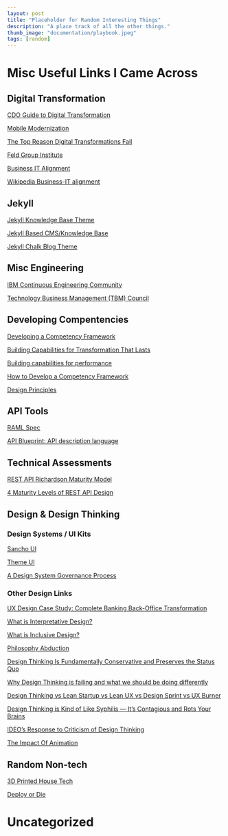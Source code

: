 ```yaml
---
layout: post
title: "Placeholder for Random Interesting Things"
description: "A place track of all the other things."
thumb_image: "documentation/playbook.jpeg"
tags: [random]
---
```


# Misc Useful Links I Came Across

## Digital Transformation

[CDO Guide to Digital Transformation](https://www.ca.com/content/dam/ca/us/files/ebook/the-chief-digital-officers-guide-to-digital-transformation.pdf)

[Mobile Modernization](https://www.progress.com/solutions/mobile-modernization)

[The Top Reason Digital Transformations Fail](https://www.forbes.com/sites/barrylibert/2016/10/27/the-top-reason-digital-transformations-fail/#2397c4fd4cbc)

[Feld Group Institute](https://feldgroupinstitute.com/services/consulting/)

[Business IT Alignment](https://www.toolshero.com/strategy/business-it-alignment/)

[Wikipedia Business-IT alignment](https://en.m.wikipedia.org/wiki/Business-IT_alignment)

## Jekyll

[Jekyll Knowledge Base Theme](https://learn.cloudcannon.com/templates/base/)

[Jekyll Based CMS/Knowledge Base](https://github.com/Wiredcraft/jekyllplus)

[Jekyll Chalk Blog Theme](https://github.com/nielsenramon/chalk)

## Misc Engineering

[IBM Continuous Engineering Community](https://www.ibm.com/developerworks/community/groups/service/html/communitystart?communityUuid=35dfcb99-111b-423a-aaa4-50f3fddae141)

[Technology Business Management (TBM) Council](https://www.tbmcouncil.org)

## Developing Compentencies

[Developing a Competency Framework](https://www.mindtools.com/pages/article/newISS_91.htm)

[Building Capabilities for Transformation That Lasts](https://www.bcg.com/publications/2016/transformation-people-organization-building-capabilities-transformation-that-lasts.aspx)

[Building capabilities for performance](https://www.mckinsey.com/business-functions/organization/our-insights/building-capabilities-for-performance)

[How to Develop a Competency Framework](https://www.lucidchart.com/blog/how-to-develop-a-competency-framework)

[Design Principles](https://principles.design/)

## API Tools

[RAML Spec](https://raml.org/)

[API Blueprint: API description language](https://apiblueprint.org/)

## Technical Assessments

[REST API Richardson Maturity Model](https://martinfowler.com/articles/richardsonMaturityModel.html)

[4 Maturity Levels of REST API Design](https://blog.restcase.com/4-maturity-levels-of-rest-api-design/)

## Design &amp; Design Thinking

### Design Systems / UI Kits

[Sancho UI](https://sancho-ui.com/)

[Theme UI](https://theme-ui.com/customize)

[A Design System Governance Process](https://bradfrost.com/blog/post/a-design-system-governance-process/)

### Other Design Links

[UX Design Case Study: Complete Banking Back-Office Transformation](https://uxplanet.org/ux-design-case-study-complete-banking-back-office-transformation-b00989c5a7da)

[What is Interpretative Design?](https://www.interpretivebydesign.com.au/museum-guide/)

[What is Inclusive Design?](http://www.inclusivedesigntoolkit.com/whatis/whatis.html)

[Philosophy Abduction](https://plato.stanford.edu/entries/abduction/)

[Design Thinking Is Fundamentally Conservative and Preserves the Status Quo](https://hbr.org/2018/09/design-thinking-is-fundamentally-conservative-and-preserves-the-status-quo)

[Why Design Thinking is failing and what we should be doing differently](https://uxdesign.cc/why-design-thinking-is-failing-and-what-we-should-be-doing-differently-c8842f843b44?gi=1501d2f25b8b)

[Design Thinking vs Lean Startup vs Lean UX vs Design Sprint vs UX Burner](https://medium.com/ux-burner/design-thinking-vs-lean-startup-vs-lean-ux-vs-design-sprint-vs-ux-burner-89da64fb3d31)

[Design Thinking is Kind of Like Syphilis — It’s Contagious and Rots Your Brains](https://medium.com/@sts_news/design-thinking-is-kind-of-like-syphilis-its-contagious-and-rots-your-brains-842ed078af29)

[IDEO’s Response to Criticism of Design Thinking](http://michael-roberto.blogspot.com/2018/10/ideos-response-to-criticism-of-design.html)

[The Impact Of Animation](https://www.designbetter.co/animation-handbook/purpose)

## Random Non-tech

[3D Printed House Tech](https://www.iconbuild.com/)

[Deploy or Die](https://www.deployordie.com/)


# Uncategorized


[](https://dev.to/vintharas/polyglot-programming-in-vim-or-how-to-get-a-great-developer-experience-for-any-language-in-vim-14f0)

[](http://www.scsug.org/wp-content/uploads/2018/10/McCarthy-Mining-TCAD-and-WCAD-Public-Record-Data-–-ETL-Guide-to-TCAD-and-WCAD.pdf)

[](https://www.nist.gov/system/files/documents/2017/05/12/doc2017financialmanagementconference-tbm.pdf)

[](https://hai.stanford.edu/sites/g/files/sbiybj10986/f/ai_index_2019_report.pdf)

[](https://www.tbmcouncil.org/learn-tbm/tbm-book)

[](https://news.ycombinator.com/item?id=21712194)

[](https://tinacms.org)

[](https://go.forrester.com/future-of-cx/?utm_source=twitter&utm_medium=ppc&utm_campaign=futureofcx)

[](https://github.com/wiredjs/wired-elements/blob/master/README.md)

[](https://my-json-server.typicode.com)

[](https://mailchi.mp/financialexecutives/bionic-accountants-and-shady-growth-484683?e=ab36df9ca6&fbclid=IwAR1De8B3WJgc6lb02CNFx7nop758iut65EEDYSm9HwdpaLSwkYFpsQcBXN0)

[](https://serverless.com/blog/serverless-components-beta/)

[](https://aws.amazon.com/cdk/)

[](https://react.christmas/2019/24)

[](https://www.nbcnews.com/better/lifestyle/sunday-suppers-dijon-honey-pork-tenderloin-star-relaxed-dinner-menu-ncna1105046)

[](https://levelup.gitconnected.com/4-custom-hooks-to-boost-your-react-app-d54aefe34061?gi=8a8cbc5aaca0)

[](https://towardsdatascience.com/5-python-features-i-wish-i-had-known-earlier-bc16e4a13bf4?gi=ddd5172fc78c)

[](https://medium.com/stepstone-tech/microfrontends-extending-service-oriented-architecture-to-frontend-development-part-1-120b71c87b68)

[](https://unsplash.com/)

[](https://medium.com/styled-components/build-better-component-libraries-with-styled-system-4951653d54ee)

[](https://medium.com/personal-growth/the-super-simple-strategy-for-greater-focus-6d467b9d66c8)

[](https://uxdesign.cc/dual-track-agile-is-a-game-changer-for-designers-e19705fec3c1?gi=942b81f7287f)

[](http://www.softtek.com/images/public/docs/Playbook_2017.pdf?utm_source=hs_automation&utm_medium=email&utm_content=42266969&_hsenc=p2ANqtz-9StSqwrdhgqPWJnBF0SyZDV3GJnn392Kb8j5XqAP1qVPP6kVVXigQat0mzpAiiFZKir08wQAT9WWy7jFpvX4qLvDJrDQ&_hsmi=42266969)

[](http://home.kelley.iupui.edu/tatikond/webpage/Publications/D_New%20Service%20Development_TATIKONDA_ZEITHAML.pdf)

[](http://cba.uc.edu/faculty/froehlcm/pubs/2007-fr-pom.pdf)

[](https://www.collaborat.com/the-six-paths-framework-in-formulating-blue-ocean-strategy/)

[](http://liu.diva-portal.org/smash/get/diva2:234016/FULLTEXT01.pdf)

[](https://www.researchgate.net/publication/287458852_An_Integrative_Design_Framework_for_New_Service_Development)

[](https://en.m.wikipedia.org/wiki/Service_delivery_framework)

[](https://www.business-to-you.com/frameworks/)

[](https://www.bcg.com/capabilities/transformation/three-part-transformation-framework.aspx)

[](https://www.business-to-you.com/top-5-business-frameworks/)

[](https://jhaj.wordpress.com/portfolio-of-initiatives-approach/)

[](https://www.shmula.com/portfolio-initiatives-template-download/)

[](http://www.streetofwalls.com/finance-training-courses/#consulting-case-study-training)

[](http://www.streetofwalls.com/finance-training-courses/consulting-case-study-training/consulting-case-study-101-frameworks/)

[](https://www.capgemini.com/consulting/wp-content/uploads/sites/30/2017/07/capgemini-consulting-industrie-4.0_0_0.pdf)

[](https://www.mckinsey.com/business-functions/strategy-and-corporate-finance/our-insights/enduring-ideas-portfolio-of-initiatives)

[](https://www.mckinsey.com/business-functions/strategy-and-corporate-finance/our-insights/enduring-ideas-the-7-s-framework)

[](https://www.mckinsey.com/business-functions/strategy-and-corporate-finance/our-insights/enduring-ideas-classic-mckinsey-frameworks-that-continue-to-inform-management-thinking)

[](https://www.iaea.org/sites/default/files/18/03/competency-framework.pdf)

[](http://www.oecd.org/careers/competency_framework_en.pdf)

[](https://www.extension.harvard.edu/professional-development/blog/6-tools-every-business-consultant-should-know)

[](https://www.sciencedirect.com/science/article/pii/S0007681314001256)

[](https://blog.hypeinnovation.com/using-the-ten-types-of-innovation-framework)

[](https://www.griffith.edu.au/staff/learning-development/capability-framework)

[](https://www.savv-e.com.au/blog/building-capability-development-strategy)

[](http://blog.prochoice.com.au/workplace-health-and-safety/sia-announces-new-capability-framework/)

[](https://cmmidevwebstorage.blob.core.windows.net/cmmi2landingpage/index.html)

[](https://www.cio.com/article/2437864/process-improvement-capability-maturity-model-integration-cmmi-definition-and-solutions.html)

[](https://www.computerweekly.com/feature/CIOs-help-build-new-IT-capability-maturity-model)

[](https://hbr.org/2017/11/your-strategy-wont-work-if-you-dont-identify-the-new-capabilities-you-need)

[](https://www.researchgate.net/publication/333566100_Data_lifecycle_and_technology-based_opportunities_in_new_Product_Service_System_offering_towards_a_multidimensional_framework)

[](https://its.ucsc.edu/itsm/servicedef.html)

[](https://en.m.wikipedia.org/wiki/3C%27s_model)

[](https://www.highperformingculture.com/8-step-framework-2/)

[](https://opensource.com/article/19/12/security-resources)

[](https://cup.columbia.edu/book/the-digital-transformation-playbook/9780231175449)

[](https://www.accenture.com/us-en/blogs/blogs-how-to-survive-and-thrive-in-digital-transformation)

[](https://blog.walkme.com/managers-digital-transformation-playbook/)

[](https://www.matrixx.com/digital-transformation-playbook/)

[](https://www.pluralsight.com/courses/microservices-architectural-design-patterns-playbook)

[](https://basecamp.com/books)

[](https://pubs.opengroup.org/architecture/togaf9-doc/arch/index.html)

[](http://www.cloudcomputingpatterns.org/)

[](https://dodcio.defense.gov/Library/DoD-Architecture-Framework/dodaf20_logical/)

[](https://www.architectureandgovernance.com/)

[](https://architectureplaybook.readthedocs.io/en/latest/application-architecture.html)

[](https://www.thekitchn.com/our-top-10-new-keto-recipes-of-2019-22980810?amp=1)

[](https://thenewstack.io/argo-rollouts-how-intuit-does-blue-green-and-canary-deployments-on-kubernetes/)

[](https://www.analyticsvidhya.com/blog/2019/12/2020-trends-machine-learning-deep-learning/)

[](https://garris.github.io/BackstopJS/)

[](https://gearpatrol.com/2019/12/24/best-recipes-cast-iron-skillet/)

[](https://www.dedoimedo.com/computers/best-xfce-2019.html)

[](https://enterprisersproject.com/article/2019/12/digital-transformation-personal-brand)

[](https://gearpatrol.com/2019/12/21/cacio-e-pepe-recipe/)

[](https://www.thekitchn.com/10-one-bowl-meals-to-make-right-now-22972799?amp=1)

[](https://www.thekitchn.com/a-week-of-easy-plant-based-dinners-packed-with-protein-22971164?amp=1)

[](https://thenewstack.io/qa-epsagon-brings-automated-distributed-tracing-to-microservices-serverless/)

[](https://www.bonappetit.com/gallery/most-popular-recipes-2019/amp)

[](https://sci-hub.tw/)

[](https://www2.deloitte.com/content/dam/insights/us/articles/2019_CPO-Survey/6267_CPO-Survey-Collection-Page/DI_CPO-Survey.pdf)

[](https://www.aha.io/roadmapping/guide/enterprise-transformation/what-are-the-types-of-business-transformation)

[](https://ocw.mit.edu/courses/sloan-school-of-management/15-598-it-and-business-transformation-spring-2003/)

[](https://www.apqc.org/blog/who-should-lead-business-transformation)

[](https://www.forbes.com/sites/publicissapient/2019/06/17/how-to-lead-a-digital-business-transformation/#5c0ce188bbed)

[](https://www.sap.com/cxworks/article/437068312/Leading_a_Business_Transformation)

[](https://www.Accenture.com/_acnmedia/Accenture/Conversion-Assets/DotCom/Documents/Global/PDF/Strategy_6/Accenture-IT-Strategy.pdfla=en#zoom=50)

[](https://www.pwc.com/us/en/services/consulting/technology/it-strategy.html)

[](https://www.procurious.com/procurement-news/5-common-failures-technology-implementation)

[](https://www.gartner.com/en/information-technology/glossary)

[](https://www.gartner.com/en/information-technology/glossary/it-strategy)

[](http://leanproductplaybook.com/)

[](https://www.tablegroup.com/imo/media/doc/AdvantageDevelop_a_Playbook(6).pdf)

[](https://www.slideshare.net/mobile/snehag227/client-consultant-relationship)

[](https://www.inc.com/adam-fridman/hybrid-consulting-harmonizing-technology-for-the-future.html)

[](https://d6hi0znd7umn4.cloudfront.net/content/uploads/2019/09/LandingAI_Transformation_Playbook_8-19.pdf)

[](https://www.alexandercowan.com/enterprise-software-playbook/)

[](https://www.accenture.com/us-en/insight-beyond-product-rewriting-innovation-playbook)

[](https://www.forbes.com/sites/tomtaulli/2019/11/22/could-process-mining-be-bigger-than-rpa-robotic-process-automation/#388e8fc810f9)

[](https://bradfrost.com/blog/post/a-design-system-governance-process/)

[](https://www.uipath.com/blog/are-you-ready-for-hyperautomation?hs_amp=true)

[](https://www.jeffgeerling.com/blog/2019/everything-i-know-about-kubernetes-i-learned-cluster-raspberry-pis)

[](https://thenewstack.io/sysdig-launches-a-hub-for-sharing-best-practices-in-kubernetes-security/)

[](https://uxdesign.cc/design-system-governance-better-buttons-figma-ninja-and-more-ux-this-week-1cecdd978e0f)

[](https://uxdesign.cc/why-the-double-diamond-isnt-enough-adaa48a8aec1)

[](https://medium.com/eightshapes-llc/principles-of-designing-systems-294ee45dcf81)

[](https://designsystem.digital.gov/)

[](https://www2.deloitte.com/content/dam/Deloitte/global/Documents/Financial-Services/dttl-fsi-US-FSI-Developinganeffectivegovernance-031913.pdf)

[](http://www.togaf.info/togaf9/togafSlides9/TOGAF-V9-Sample-Catalogs-Matrics-Diagrams-v2.pdf)

[](https://www.apqc.org/process-performance-management/process-frameworks)

[](https://www.omg.org/spec/BMM/1.3/PDF)

[](https://www.reddit.com/r/TechInsightreports/comments/e1t2dr/global_businessoutcomedriven_enterprise/)

[](http://www.uxdmedia.com/blog-detail/enterprise-architecture-and-application-development-process)

[](https://www.anychart.com/products/anymap/gallery/Seat_Maps/?theme=darkEarth)

[](https://foodess.com/article/absolute-best-way-organize-recipes-sources-one-place/)

[](https://www.forbes.com/sites/jasonevangelho/2019/12/03/meet-elementary-os-the-linux-desktop-thats-more-elegant-than-mac-and-windows-10/amp/)

[](https://www.forbes.com/sites/forbestechcouncil/2019/12/02/how-to-use-rpa-and-ai-for-project-management/amp/)

[](https://metaflow.org/)

[](https://www.thekitchn.com/puff-pastry-appetizers-22971185?amp=1)

[](https://getcockpit.com/documentation/reference/docker)

[](https://www.scrum.org/resources/blog/agile-museum)

[](https://www.infoq.com/articles/zombie-scrum-liberating-structures/)

[](https://www.scrum.org/resources/blog/liberating-structures-antidote-zombie-scrum)

[](http://www.liberatingstructures.com/)

[](https://www.infoq.com/news/2019/12/gremlin-kubernetes-chaos-test/)

[](https://www.forbes.com/sites/jasonevangelho/2019/12/13/this-new-linux-os-already-has-550k-downloads---mostly-from-an-unexpected-source/amp/)

[](https://www.scrum.org/resources/blog/quick-view-scrum-guide)

[](https://www.scrum.org/resources/blog/scrum-poster-walkthrough)

[](https://www.scrum.org/resources/blog/done-understanding-definition-done)

[](https://dev.to/mohanarpit/microservices-an-anti-pattern-some-security-threats-56ef)


[](https://feldgroupinstitute.com/services/consulting/)

[](https://www.bmc.com/blogs/enterprise-architecture-frameworks/)

[](https://www.genpact.com/insight/blog/enterprise-architecture-frameworks)

[](https://eapad.dk/ea3-cube/overview/)

[](https://internationaleainstitute.org/)

[](http://spots.augusta.edu/tschultz/resources/ebooks/IntroEntArch/FullText.pdf)

[](http://eabok.org/organizational_scope/)

[](https://www.toolshero.com/strategy/business-it-alignment/)

[](https://www.tbmcouncil.org/learn-tbm/tbm-book)

[](https://en.m.wikipedia.org/wiki/Business-IT_alignment)

[](https://www.innovify.com/blogs/7-enterprise-architecture-principles-to-keep-in-mind-while-building-your-next-product)

[](https://www.cutter.com/practice-areas/business-enterprise-architecture)

[](https://www.ibm.com/developerworks/rational/library/enterprise-architecture-maximum-value/index.html)

[](https://publications.opengroup.org/c182?_ga=2.172558819.1703296779.1577026962-906871476.1577026962)

[](https://www.supplychain247.com/article/ascm_deloitte_roll_out_digital_capabilities_model_for_supply_networks)

[](https://www2.deloitte.com/us/en/pages/human-capital/articles/developing-leadership-competency-model.html)

[](https://electric-cloud.com/blog/blueprint-rollout-new-technology-in-the-organization/)

[](https://www.logisticsmgmt.com/article/ascm_and_deloitte_roll_out_digital_capabilities_model_for_supply_networks)

[](https://www.mindtools.com/pages/article/newISS_91.htm)

[](https://www.bcg.com/publications/2016/transformation-people-organization-building-capabilities-transformation-that-lasts.aspx)

[](https://www.mckinsey.com/business-functions/organization/our-insights/building-capabilities-for-performance)

[](https://www.lucidchart.com/blog/how-to-develop-a-competency-framework)

[](https://dzone.com/articles/what-is-a-service-mesh-and-why-do-you-need-one)




